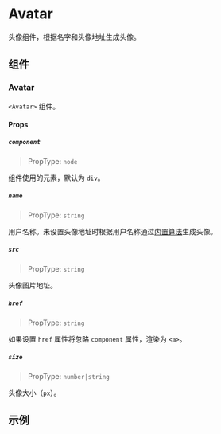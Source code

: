 # Avatar

头像组件，根据名字和头像地址生成头像。

## 组件

### Avatar

`<Avatar>` 组件。

#### Props

##### `component`

> PropType: `node`

组件使用的元素，默认为 `div`。

##### `name`

> PropType: `string`

用户名称。未设置头像地址时根据用户名称通过[内置算法](https://github.com/noonnightstorm/dd-avatar)生成头像。

##### `src`

> PropType: `string`

头像图片地址。

##### `href`

> PropType: `string`

如果设置 `href` 属性将忽略 `component` 属性，渲染为 `<a>`。

##### `size`

> PropType: `number|string`

头像大小（`px`）。

## 示例
